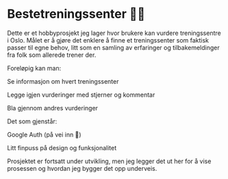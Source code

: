 # Bestetreningssenter 🏋️‍♂️

Dette er et hobbyprosjekt jeg lager hvor brukere kan vurdere treningssentre i Oslo.
Målet er å gjøre det enklere å finne et treningssenter som faktisk passer til egne behov, litt som en samling av erfaringer og tilbakemeldinger fra folk som allerede trener der.

Foreløpig kan man:

Se informasjon om hvert treningssenter

Legge igjen vurderinger med stjerner og kommentar

Bla gjennom andres vurderinger

Det som gjenstår:

Google Auth (på vei inn 🚀)

Litt finpuss på design og funksjonalitet

Prosjektet er fortsatt under utvikling, men jeg legger det ut her for å vise prosessen og hvordan jeg bygger det opp underveis.
